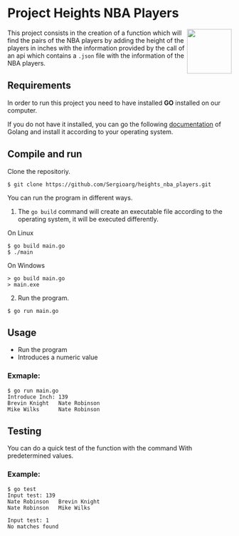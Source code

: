 # Project Heights NBA Players

<p>
	<img align="right" src="https://play-lh.googleusercontent.com/I6Jz9nEZq-8jBPn2bmjywWLXLZ7GMn2WR64x9w1xQm8H5Isd1rhaQ4NDsp3jVUhLPFI" width="100" height="100">
	This project consists in the creation of a function which will find the pairs of the NBA players by adding the height of the players in inches with the information provided by the call of an api which contains a <code>.json</code> file with the information of the NBA players.
</p>

## Requirements

In order to run this project you need to have installed <strong>GO</strong> installed on our computer.

If you do not have it installed, you can go the following <a href="https://golang.org/doc/install">documentation</a> of Golang and install it according to your operating system.

## Compile and run

Clone the repositoriy.

```
$ git clone https://github.com/Sergioarg/heights_nba_players.git
```

You can run the program in different ways.

1. The `go build` command will create an executable file according to the operating system, it will be executed differently.

On Linux

```
$ go build main.go
$ ./main
```

On Windows

```
> go build main.go
> main.exe
```

2. Run the program.

```
$ go run main.go
```

## Usage

- Run the program
- Introduces a numeric value

### Exmaple:

```
$ go run main.go
Introduce Inch: 139
Brevin Knight   Nate Robinson
Mike Wilks      Nate Robinson
```

## Testing

You can do a quick test of the function with the command With predetermined values.

### Example:
```
$ go test
Input test: 139
Nate Robinson   Brevin Knight
Nate Robinson   Mike Wilks

Input test: 1
No matches found
```
